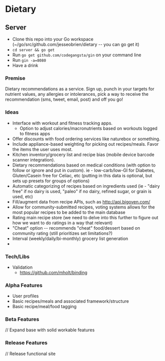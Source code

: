 # Dietary

## Server

* Clone this repo into your Go workspace (~/go/src/github.com/jesseobrien/dietary -- you can go get it)
* `cd server && go get`
* Run `go get github.com/codegangsta/gin` on your command line
* Run `gin -a=8080`
* Have a drink

### Premise

Dietary recommendations as a service. Sign up, punch in your targets for nutrient values, any allergies or intolerances, pick a way to receive the recommendation (sms, tweet, email, post) and off you go!

### Ideas

* Interface with workout and fitness tracking apps.
   * Option to adjust calories/macronutrients based on workouts logged to fitness apps
* Offer discounts with food ordering services like naturebox or something.
* Include appliance-based weighting for picking out recipes/meals. Favor the items the user uses most.
* Kitchen inventory/grocery list and recipe bias (mobile device barcode scanner integration).
* Dietary recommendations based on medical conditions (with option to follow or ignore and put in custom). ie - low-carb/low-GI for Diabetes, Gluten/Casein free for Celiac, etc (putting in this data is optional, but sets up presets for groups of options)
* Automatic categorizing of recipes based on ingredients used (ie - "dairy free" if no dairy is used, "paleo" if no dairy, refined sugar, or grain is used, etc)
* Fill/augment data from recipe APIs, such as http://api.bigoven.com/
* Allow for community-submitted recipes, voting systems allows for the most popular recipes to be added to the main database
* Rating main recipe store (we need to delve into this further to figure out how we want to do ratings in a way that relevant)
* "Cheat" option -- recommends "cheat" food/dessert based on community rating (still prioritizes set limitations?)
* Interval (weekly/daily/bi-monthly) grocery list generation
* 

### Tech/Libs

* Validation
  * https://github.com/mholt/binding

### Alpha Features

* User profiles
* Basic recipes/meals and associated framework/structure
* Basic recipe/meal/food tagging

### Beta Features

// Expand base with solid workable features

### Release Features

// Release functional site

